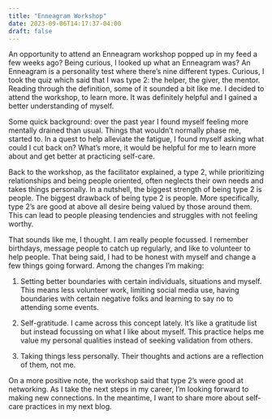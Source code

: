 ```yaml
---
title: "Enneagram Workshop"
date: 2023-09-06T14:17:37-04:00
draft: false
---
```


An opportunity to attend an Enneagram workshop popped up in my feed a few weeks ago? Being curious, I looked up what an Enneagram was? An Enneagram is a personality test where there’s nine different types. Curious, I took the quiz which said that I was type 2: the helper, the giver, the mentor. Reading through the definition, some of it sounded a bit like me. I decided to attend the workshop, to learn more. It was definitely helpful and I gained a better understanding of myself. 

Some quick background: over the past year I found myself feeling more mentally drained than usual. Things that wouldn’t normally phase me, started to. In a quest to help alleviate the fatigue, I found myself asking what could I cut back on? What’s more, it would be helpful for me to learn more about and get better at practicing self-care. 

Back to the workshop, as the facilitator explained, a type 2, while prioritizing relationships and being people oriented, often neglects their own needs and takes things personally. In a nutshell, the biggest strength of being type 2 is people. The biggest drawback of being type 2 is people. More specifically, type 2’s are good at above all desire being valued by those around them. This can lead to people pleasing tendencies and struggles with not feeling worthy.  

That sounds like me, I thought. I am really people focussed. I remember birthdays, message people to catch up regularly, and like to volunteer to help people. That being said, I had to be honest with myself and change a few things going forward. Among the changes I’m making: 

1. Setting better boundaries with certain individuals, situations and myself. This means less volunteer work, limiting social media use, having boundaries with certain negative folks and learning to say no to attending some events. 

2. Self-gratitude. I came across this concept lately. It’s like a gratitude list but instead focussing on what I like about myself. This practice helps me value my personal qualities instead of seeking validation from others. 

3. Taking things less personally. Their thoughts and actions are a reflection of them, not me. 

On a more positive note, the workshop said that type 2’s were good at networking. As I take the next steps in my career, I’m looking forward to making new connections. In the meantime, I want to share more about self-care practices in my next blog. 

